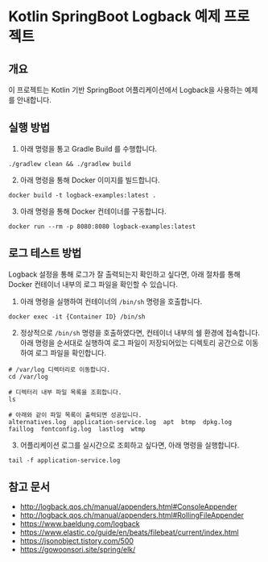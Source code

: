 # Kotlin SpringBoot Logback 예제 프로젝트


## 개요
이 프로젝트는 Kotlin 기반 SpringBoot 어플리케이션에서 Logback을 사용하는 예제를 안내합니다.


## 실행 방법
1. 아래 명령을 통고 Gradle Build 를 수행합니다.
```
./gradlew clean && ./gradlew build
```

2. 아래 명령을 통해 Docker 이미지를 빌드합니다.
```
docker build -t logback-examples:latest .
```

3. 아래 명령을 통해 Docker 컨테이너를 구동합니다.
```
docker run --rm -p 8080:8080 logback-examples:latest
```


## 로그 테스트 방법
Logback 설정을 통해 로그가 잘 출력되는지 확인하고 싶다면, 
아래 절차를 통해 Docker 컨테이너 내부의 로그 파일을 확인할 수 있습니다.

1. 아래 명령을 실행하여 컨테이너의 `/bin/sh` 명령을 호출합니다.
```
docker exec -it {Container ID} /bin/sh
```

2. 정상적으로 `/bin/sh` 명령을 호출하였다면, 컨테이너 내부의 쉘 환경에 접속합니다.
아래 명령을 순서대로 실행하여 로그 파일이 저장되어있는 디렉토리 공간으로 이동하여 로그 파일을 확인합니다.
```
# /var/log 디렉터리로 이동합니다.
cd /var/log 

# 디렉터리 내부 파일 목록을 조회합니다.
ls

# 아래와 같이 파일 목록이 출력되면 성공입니다.
alternatives.log  application-service.log  apt	btmp  dpkg.log	faillog  fontconfig.log  lastlog  wtmp
```

3. 어플리케이션 로그를 실시간으로 조회하고 싶다면, 아래 명령을 실행합니다.
```
tail -f application-service.log
```


## 참고 문서
- http://logback.qos.ch/manual/appenders.html#ConsoleAppender
- http://logback.qos.ch/manual/appenders.html#RollingFileAppender
- https://www.baeldung.com/logback
- https://www.elastic.co/guide/en/beats/filebeat/current/index.html
- https://jsonobject.tistory.com/500
- https://gowoonsori.site/spring/elk/


